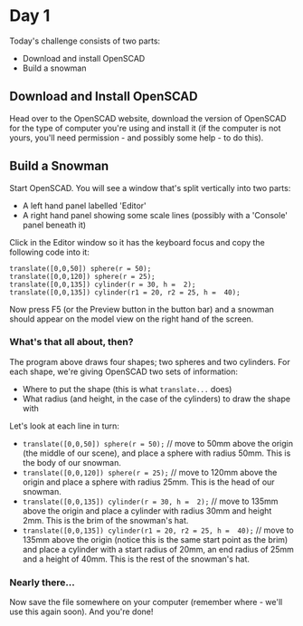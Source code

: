 # Day 1

Today's challenge consists of two parts:
 - Download and install OpenSCAD
 - Build a snowman

## Download and Install OpenSCAD

Head over to the OpenSCAD website, download the version of OpenSCAD for the type of computer you're using and install it (if the computer is not yours, you'll need permission - and possibly some help - to do this).

## Build a Snowman

Start OpenSCAD. You will see a window that's split vertically into two parts:
 - A left hand panel labelled 'Editor'
 - A right hand panel showing some scale lines (possibly with a 'Console' panel beneath it)

Click in the Editor window so it has the keyboard focus and copy the following code into it:
``` OpenSCAD
translate([0,0,50]) sphere(r = 50);
translate([0,0,120]) sphere(r = 25);
translate([0,0,135]) cylinder(r = 30, h =  2);
translate([0,0,135]) cylinder(r1 = 20, r2 = 25, h =  40);
```

Now press F5 (or the Preview button in the button bar) and a snowman should appear on the model view on the right hand of the screen.

### What's that all about, then?

The program above draws four shapes; two spheres and two cylinders. For each shape, we're giving OpenSCAD two sets of information:
 - Where to put the shape (this is what `translate...` does)
 - What radius (and height, in the case of the cylinders) to draw the shape with

Let's look at each line in turn:
 - `translate([0,0,50]) sphere(r = 50);` // move to 50mm above the origin (the middle of our scene), and place a sphere with radius 50mm. This is the body of our snowman.
 - `translate([0,0,120]) sphere(r = 25);` // move to 120mm above the origin and place a sphere with radius 25mm. This is the head of our snowman.
 - `translate([0,0,135]) cylinder(r = 30, h =  2);` // move to 135mm above the origin and place a cylinder with radius 30mm and height 2mm. This is the brim of the snowman's hat.
 - `translate([0,0,135]) cylinder(r1 = 20, r2 = 25, h =  40);` // move to 135mm above the origin (notice this is the same start point as the brim) and place a cylinder with a start radius of 20mm, an end radius of 25mm and a height of 40mm. This is the rest of the snowman's hat.

### Nearly there...
Now save the file somewhere on your computer (remember where - we'll use this again soon). And you're done!
